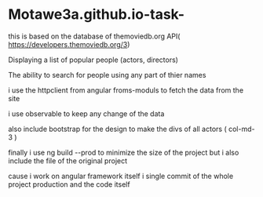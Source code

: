 # Motawe3a.github.io-task-
this is based on the database of themoviedb.org API( ​https://developers.themoviedb.org/3 ​)

Displaying a list of popular people (actors, directors)

The ability to search for people using any part of thier names

i use the httpclient from angular froms-moduls to fetch the data from the site

i use observable to keep any change of the data

also include bootstrap for the design to make the divs of all actors ( col-md-3 )

finally i use ng build --prod to minimize the size of the project but i also include the file of the original project

cause i work on angular framework itself i single commit of the whole project production and the code itself

